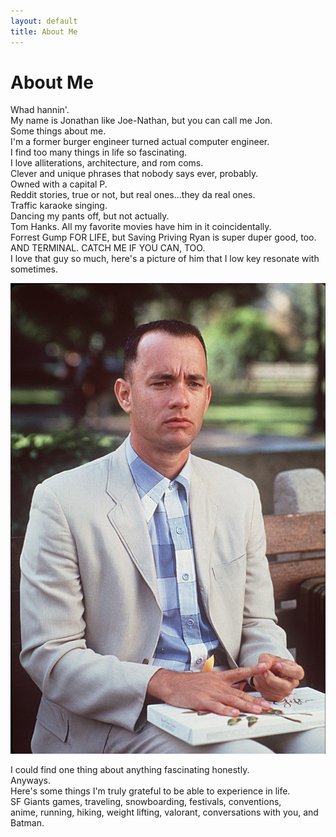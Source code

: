 ```yaml
---
layout: default
title: About Me
---
```


# About Me

Whad hannin'.  
My name is Jonathan like Joe-Nathan, but you can call me Jon.  
Some things about me.  
I'm a former burger engineer turned actual computer engineer.   
I find too many things in life so fascinating.  
I love alliterations, architecture, and rom coms.  
Clever and unique phrases that nobody says ever, probably.  
Owned with a capital P.  
Reddit stories, true or not, but real ones...they da real ones.  
Traffic karaoke singing.  
Dancing my pants off, but not actually.  
Tom Hanks. All my favorite movies have him in it coincidentally.  
Forrest Gump FOR LIFE, but Saving Priving Ryan is super duper good, too.  
AND TERMINAL. CATCH ME IF YOU CAN, TOO.  
I love that guy so much, here's a picture of him that I low key resonate with sometimes.  

![alt text](assets/img/forest-gump.jpg)

I could find one thing about anything fascinating honestly.  
Anyways.  
Here's some things I'm truly grateful to be able to experience in life.  
SF Giants games, traveling, snowboarding, festivals, conventions,  
anime, running, hiking, weight lifting, valorant, conversations with you, and Batman.   
